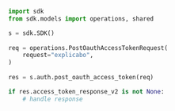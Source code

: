 <!-- Start SDK Example Usage -->
```python
import sdk
from sdk.models import operations, shared

s = sdk.SDK()
    
req = operations.PostOauthAccessTokenRequest(
    request="explicabo",
)
    
res = s.auth.post_oauth_access_token(req)

if res.access_token_response_v2 is not None:
    # handle response
```
<!-- End SDK Example Usage -->